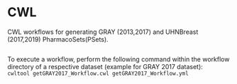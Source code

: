 # CWL 

CWL workflows for generating GRAY (2013,2017) and UHNBreast (2017,2019) PharmacoSets(PSets).
<pre>
</pre>
To execute a workflow, perform the following command within the workflow directory of a respective dataset (example for GRAY 2017 dataset):
<br/>
`cwltool getGRAY2017_Workflow.cwl getGRAY2017_Workflow.yml`
